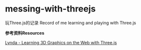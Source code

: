 # messing-with-threejs
玩Three.js的记录 Record of me learning and playing with Three.js

**参考资料Resources**

[Lynda - Learning 3D Graphics on the Web with Three.js](https://www.lynda.com/JavaScript-tutorials/Learning-3D-Graphics-Web-Three-js/586668-2.html)
